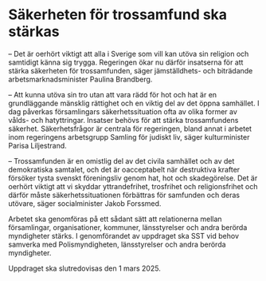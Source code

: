 # Säkerheten för trossamfund ska stärkas

– Det är oerhört viktigt att alla i Sverige som vill kan utöva sin religion och samtidigt känna sig trygga. Regeringen ökar nu därför insatserna för att stärka säkerheten för trossamfunden, säger jämställdhets\- och biträdande arbetsmarknadsminister Paulina Brandberg.

– Att kunna utöva sin tro utan att vara rädd för hot och hat är en grundläggande mänsklig rättighet och en viktig del av det öppna samhället. I dag påverkas församlingars säkerhetssituation ofta av olika former av vålds\- och hatyttringar. Insatser behövs för att stärka trossamfundens säkerhet. Säkerhetsfrågor är centrala för regeringen, bland annat i arbetet inom regeringens arbetsgrupp Samling för judiskt liv, säger kulturminister Parisa Liljestrand.

– Trossamfunden är en omistlig del av det civila samhället och av det demokratiska samtalet, och det är oacceptabelt när destruktiva krafter försöker tysta svenskt föreningsliv genom hat, hot och skadegörelse. Det är oerhört viktigt att vi skyddar yttrandefrihet, trosfrihet och religionsfrihet och därför måste säkerhetssituationen förbättras för samfunden och deras utövare, säger socialminister Jakob Forssmed.

Arbetet ska genomföras på ett sådant sätt att relationerna mellan församlingar, organisationer, kommuner, länsstyrelser och andra berörda myndigheter stärks. I genomförandet av uppdraget ska SST vid behov samverka med Polismyndigheten, länsstyrelser och andra berörda myndigheter.

Uppdraget ska slutredovisas den 1 mars 2025\.
